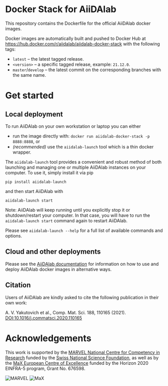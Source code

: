# Docker Stack for AiiDAlab

This repository contains the Dockerfile for the official AiiDAlab docker images.

Docker images are automatically built and pushed to Docker Hub at https://hub.docker.com/r/aiidalab/aiidalab-docker-stack with the following tags:

- `latest` –  the latest tagged release.
- `<version>` – a specific tagged release, example: `21.12.0`.
- `master`/`develop` – the latest commit on the corresponding branches with the same name.

# Get started

## Local deployment

To run AiiDAlab on your own workstation or laptop you can either
- run the image directly with: `docker run aiidalab-docker-stack -p 8888:8888`, or
- _(recommended)_ use the `aiidalab-launch` tool which is a thin docker wrapper.

The `aiidalab-launch` tool provides a convenient and robust method of both launching and managing one or multiple AiiDAlab instances on your computer.
To use it, simply install it via pip
```console
pip install aiidalab-launch
```
and then start AiiDAlab with
```console
aiidalab-launch start
```
Note: AiiDAlab will keep running until you explicitly stop it or shutdown/restart your computer.
In that case, you will have to run the `aiidalab-launch start` command again to restart AiiDAlab.

Please see `aiidalab-launch --help` for a full list of available commands and options.

## Cloud and other deployments

Please see the [AiiDAlab documentation](https://aiidalab.readthedocs.io/) for information on how to use and deploy AiiDAlab docker images in alternative ways.

## Citation

Users of AiiDAlab are kindly asked to cite the following publication in their own work:

A. V. Yakutovich et al., Comp. Mat. Sci. 188, 110165 (2021).
[DOI:10.1016/j.commatsci.2020.110165](https://doi.org/10.1016/j.commatsci.2020.110165)

# Acknowledgements

This work is supported by the [MARVEL National Centre for Competency in Research](<http://nccr-marvel.ch>)
funded by the [Swiss National Science Foundation](<http://www.snf.ch/en>), as well as by the [MaX
European Centre of Excellence](<http://www.max-centre.eu/>) funded by the Horizon 2020 EINFRA-5 program,
Grant No. 676598.

![MARVEL](miscellaneous/logos/MARVEL.png)
![MaX](miscellaneous/logos/MaX.png)
